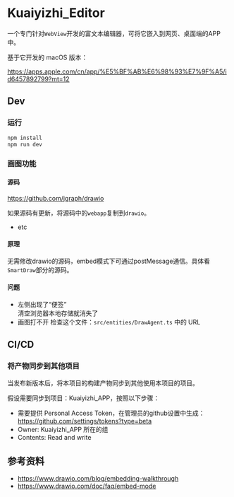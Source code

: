 # Kuaiyizhi_Editor

一个专门针对`WebView`开发的富文本编辑器，可将它嵌入到网页、桌面端的APP中。

基于它开发的 macOS 版本：

<https://apps.apple.com/cn/app/%E5%BF%AB%E6%98%93%E7%9F%A5/id6457892799?mt=12>

## Dev

### 运行

```bash
npm install
npm run dev
```

### 画图功能

#### 源码

<https://github.com/jgraph/drawio>

如果源码有更新，将源码中的`webapp`复制到`drawio`。

- etc

#### 原理

无需修改drawio的源码，embed模式下可通过postMessage通信。具体看`SmartDraw`部分的源码。

#### 问题

- 左侧出现了“便签”  
清空浏览器本地存储就消失了
- 画图打不开
检查这个文件：`src/entities/DrawAgent.ts` 中的 URL

## CI/CD

### 将产物同步到其他项目

当发布新版本后，将本项目的构建产物同步到其他使用本项目的项目。

假设需要同步到项目：Kuaiyizhi_APP，按照以下步骤：

- 需要提供 Personal Access Token，在管理员的github设置中生成：<https://github.com/settings/tokens?type=beta>
- Owner: Kuaiyizhi_APP 所在的组
- Contents: Read and write

## 参考资料

- <https://www.drawio.com/blog/embedding-walkthrough>  
- <https://www.drawio.com/doc/faq/embed-mode>  

